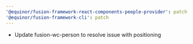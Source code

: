 ```yaml
---
'@equinor/fusion-framework-react-components-people-provider': patch
'@equinor/fusion-framework-cli': patch
---
```


-   Update fusion-wc-person to resolve issue with positioning
